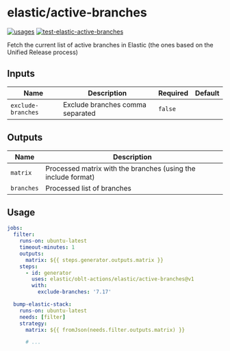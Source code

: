 # <!--name-->elastic/active-branches<!--/name-->

[![usages](https://img.shields.io/badge/usages-white?logo=githubactions&logoColor=blue)](https://github.com/search?q=elastic%2Foblt-actions%2Felastic%2Factive-branches+%28path%3A.github%2Fworkflows+OR+path%3A**%2Faction.yml+OR+path%3A**%2Faction.yaml%29&type=code)
[![test-elastic-active-branches](https://github.com/elastic/oblt-actions/actions/workflows/test-elastic-active-branches.yml/badge.svg?branch=main)](https://github.com/elastic/oblt-actions/actions/workflows/test-elastic-active-branches.yml)

<!--description-->
Fetch the current list of active branches in Elastic (the ones based on the Unified Release process)
<!--/description-->

## Inputs
<!--inputs-->
| Name               | Description                      | Required | Default |
|--------------------|----------------------------------|----------|---------|
| `exclude-branches` | Exclude branches comma separated | `false`  | ` `     |
<!--/inputs-->

## Outputs

<!--outputs-->
| Name       | Description                                                   |
|------------|---------------------------------------------------------------|
| `matrix`   | Processed matrix with the branches (using the include format) |
| `branches` | Processed list of branches                                    |
<!--/outputs-->

## Usage

<!--usage action="elastic/oblt-actions/**" version="env:VERSION"-->
```yaml
jobs:
  filter:
    runs-on: ubuntu-latest
    timeout-minutes: 1
    outputs:
      matrix: ${{ steps.generator.outputs.matrix }}
    steps:
      - id: generator
        uses: elastic/oblt-actions/elastic/active-branches@v1
        with:
          exclude-branches: '7.17'

  bump-elastic-stack:
    runs-on: ubuntu-latest
    needs: [filter]
    strategy:
      matrix: ${{ fromJson(needs.filter.outputs.matrix) }}

      # ...
```
<!--/usage-->
